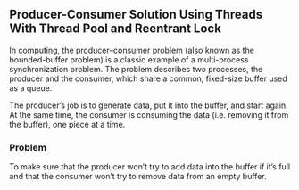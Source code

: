 ## Producer-Consumer Solution Using Threads With Thread Pool and Reentrant Lock

In computing, the producer–consumer problem (also known as the bounded-buffer problem) is a classic example of a multi-process synchronization problem. The problem describes two processes, the producer and the consumer, which share a common, fixed-size buffer used as a queue.

The producer’s job is to generate data, put it into the buffer, and start again.
At the same time, the consumer is consuming the data (i.e. removing it from the buffer), one piece at a time.

### Problem
To make sure that the producer won’t try to add data into the buffer if it’s full and that the consumer won’t try to remove data from an empty buffer.
